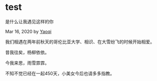 # test
是什么让我遇见这样的你

Mar 16, 2020 by [Yaoqi](https://yguo121.github.io/ellen-nick)

我们相遇在两年前秋天的哥伦比亚大学、相识、在大雪纷飞的时候开始相爱。


昔我往矣，杨柳依依。

今我来思，雨雪霏霏。


不知不觉已经在一起450天，小美女今后也请多多指教。